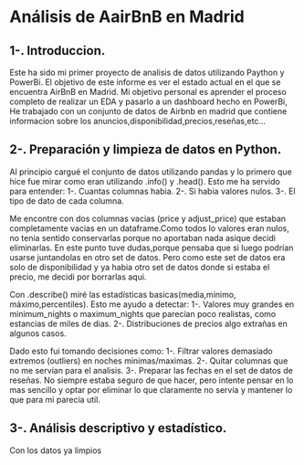 # Análisis de AairBnB en Madrid

## 1-. Introduccion.

Este ha sido mi primer proyecto de analisis de datos utilizando Paython y PowerBi. El objetivo de este informe es ver el estado actual
en el que se encuentra AirBnB en Madrid. Mi objetivo personal es aprender el proceso completo de realizar un EDA y pasarlo a un 
dashboard hecho en PowerBi,
He trabajado con un conjunto de datos de Airbnb en madrid que contiene informacion sobre los anuncios,disponibilidad,precios,reseñas,etc...

## 2-. Preparación y limpieza de datos en Python.

Al principio cargué el conjunto de datos utilizando pandas y lo primero que hice fue mirar como eran utilizando .info() y .head().
Esto me ha servido para entender:
  1-. Cuantas columnas habia.
  2-. Si habia valores nulos.
  3-. El tipo de dato de cada columna.

Me encontre con dos columnas vacias (price y adjust_price) que estaban completamente vacias en un dataframe.Como todos lo valores 
eran nulos, no tenia sentido conservarlas porque no aportaban nada asique decidi eliminarlas.
En este punto tuve dudas,porque pensaba que si luego podrían usarse juntandolas en otro set de datos. Pero como este set de datos 
era solo de disponibilidad y ya habia otro set de datos donde si estaba el precio, me decidi por borrarlas aqui.

Con .describe() miré las estadísticas basicas(media,minimo, máximo,percentiles). Esto me ayudo a detectar:
  1-. Valores muy grandes en minimum_nights o maximum_nights que parecían poco realistas, como estancias de miles de dias.
  2-. Distribuciones de precios algo extrañas en algunos casos.

Dado esto fui tomando decisiones como:
  1-. Filtrar valores demasiado extremos (outliers) en noches minimas/maximas.
  2-. Quitar columnas que no me servian para el analisis.
  3-. Preparar las fechas en el set de datos de reseñas.
No siempre estaba seguro de que hacer, pero intente pensar en lo mas sencillo y optar por eliminar lo que claramente no servia
y mantener lo que para mi parecia util.

## 3-. Análisis descriptivo y estadístico.

Con los datos ya limpios

